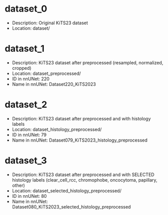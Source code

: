 # dataset_0

- Description: Original KiTS23 dataset
- Location: dataset/

# dataset_1

- Description: KiTS23 dataset after preprocessed (resampled, normalized, cropped)
- Location: dataset_preprocessed/
- ID in nnUNet: 220
- Name in nnUNet: Dataset220_KiTS2023

# dataset_2

- Description: KiTS23 dataset after preprocessed and with histology labels
- Location: dataset_histology_preprocessed/
- ID in nnUNet: 79
- Name in nnUNet: Dataset079_KiTS2023_histology_preprocessed

# dataset_3

- Description: KiTS23 dataset after preprocessed and with SELECTED histology labels (clear_cell_rcc, chromophobe, oncocytoma, papillary, other)
- Location: dataset_selected_histology_preprocessed/
- ID in nnUNet: 80
- Name in nnUNet: Dataset080_KiTS2023_selected_histology_preprocessed